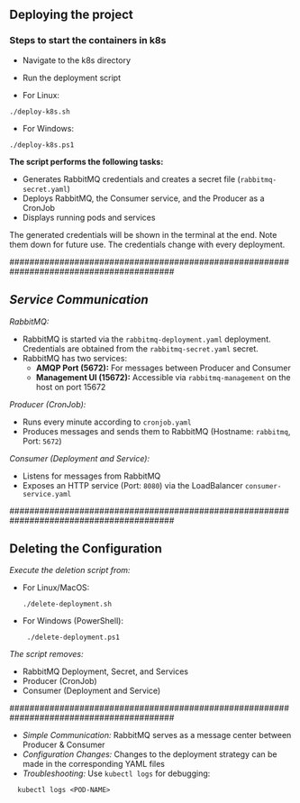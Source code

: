 ## **Deploying the project**
### **Steps to start the containers in k8s**
- Navigate to the k8s directory
- Run the deployment script

-  For Linux:
```
./deploy-k8s.sh
```
- For Windows:
```
./deploy-k8s.ps1
```
**The script performs the following tasks:**
   - Generates RabbitMQ credentials and creates a secret file (`rabbitmq-secret.yaml`)
   - Deploys RabbitMQ, the Consumer service, and the Producer as a CronJob
   - Displays running pods and services

The generated credentials will be shown in the terminal at the end. Note them down for future use.
The credentials change with every deployment.

#########################################################################################

## *Service Communication*
*RabbitMQ:*
   - RabbitMQ is started via the `rabbitmq-deployment.yaml` deployment.
     Credentials are obtained from the `rabbitmq-secret.yaml` secret.
   - RabbitMQ has two services:
     - **AMQP Port (5672):** For messages between Producer and Consumer
     - **Management UI (15672):** Accessible via `rabbitmq-management` on the host on port 15672

*Producer (CronJob):*
   - Runs every minute according to `cronjob.yaml`
   - Produces messages and sends them to RabbitMQ (Hostname: `rabbitmq`, Port: `5672`)

*Consumer (Deployment and Service):*
   - Listens for messages from RabbitMQ
   - Exposes an HTTP service (Port: `8080`) via the LoadBalancer `consumer-service.yaml`

#########################################################################################

## **Deleting the Configuration**
*Execute the deletion script from:*
   - For Linux/MacOS:
     ```
     ./delete-deployment.sh
      ```
     
   - For Windows (PowerShell):
     ```
      ./delete-deployment.ps1
     ```
      
*The script removes:*
   - RabbitMQ Deployment, Secret, and Services
   - Producer (CronJob)
   - Consumer (Deployment and Service)

#########################################################################################

- *Simple Communication:* RabbitMQ serves as a message center between Producer & Consumer
- *Configuration Changes:* Changes to the deployment strategy can be made in the corresponding
                          YAML files
- *Troubleshooting:* Use `kubectl logs` for debugging:
```
  kubectl logs <POD-NAME>
```
